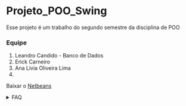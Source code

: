 # Projeto_POO_Swing

Esse projeto é um trabalho do segundo semestre da disciplina de POO 

### Equipe
1. Leandro Candido - Banco de Dados
2. Erick Carneiro
3. Ana Lívia Oliveira Lima
4.

Baixar o [Netbeans](https://netbeans.apache.org/download/nb19/)

<details>
<summary>FAQ</summary>

### Como acessar nosso banco de dados
1. Entre nesse [site](phpmyadmin.co)
2. Na barra de host, digite: "sql10.freesqldatabase.com"
3. Na barra de usuário, digite: "sql10656686"
4. Na barra de senha, digite: "IrfCARGKYh"
